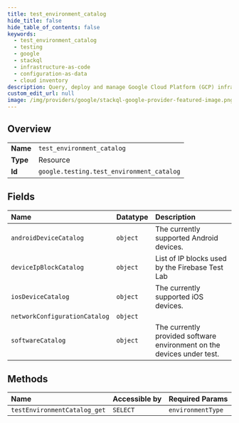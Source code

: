 ```yaml
---
title: test_environment_catalog
hide_title: false
hide_table_of_contents: false
keywords:
  - test_environment_catalog
  - testing
  - google    
  - stackql
  - infrastructure-as-code
  - configuration-as-data
  - cloud inventory
description: Query, deploy and manage Google Cloud Platform (GCP) infrastructure and resources using SQL
custom_edit_url: null
image: /img/providers/google/stackql-google-provider-featured-image.png
---
```

  
    

## Overview
<table><tbody>
<tr><td><b>Name</b></td><td><code>test_environment_catalog</code></td></tr>
<tr><td><b>Type</b></td><td>Resource</td></tr>
<tr><td><b>Id</b></td><td><code>google.testing.test_environment_catalog</code></td></tr>
</tbody></table>

## Fields
| Name | Datatype | Description |
|:-----|:---------|:------------|
| `androidDeviceCatalog` | `object` | The currently supported Android devices. |
| `deviceIpBlockCatalog` | `object` | List of IP blocks used by the Firebase Test Lab |
| `iosDeviceCatalog` | `object` | The currently supported iOS devices. |
| `networkConfigurationCatalog` | `object` |  |
| `softwareCatalog` | `object` | The currently provided software environment on the devices under test. |
## Methods
| Name | Accessible by | Required Params |
|:-----|:--------------|:----------------|
| `testEnvironmentCatalog_get` | `SELECT` | `environmentType` |
